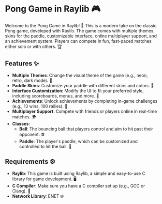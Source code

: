 # Pong Game in Raylib 🎮

Welcome to the Pong Game in Raylib! 🚀 This is a modern take on the classic Pong game, developed with Raylib. The game comes with multiple themes, skins for the paddle, customizable interface, online multiplayer support, and an achievement system. Players can compete in fun, fast-paced matches either solo or with others. 🏆

## Features ✨

- **Multiple Themes**: Change the visual theme of the game (e.g., neon, retro, dark mode). 🌈
- **Paddle Skins**: Customize your paddle with different skins and colors. 🛶
- **Interface Customization**: Modify the UI to fit your preferred style, including scoreboards, menus, and more. 🎨
- **Achievements**: Unlock achievements by completing in-game challenges (e.g., 10 wins, 100 rallies). 🏅
- **Multiplayer Support**: Compete with friends or players online in real-time matches. 🌍
- **Classes**:
  - **Ball**: The bouncing ball that players control and aim to hit past their opponent. ⚽
  - **Paddle**: The player's paddle, which can be customized and controlled to hit the ball. 🏓

## Requirements ⚙️

- **Raylib**: This game is built using Raylib, a simple and easy-to-use C library for game development. 🖥️
- **C Compiler**: Make sure you have a C compiler set up (e.g., GCC or Clang). 🔧
- **Network Library**: ENET 🌐
